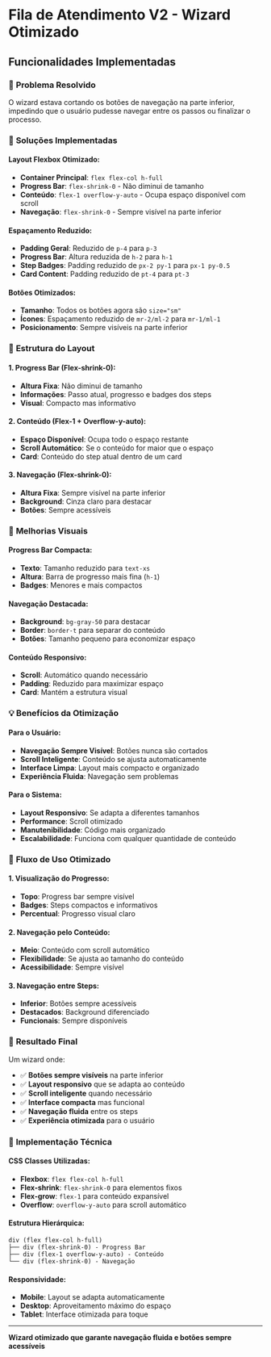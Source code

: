 # Fila de Atendimento V2 - Wizard Otimizado

## Funcionalidades Implementadas

### 🎯 **Problema Resolvido**

O wizard estava cortando os botões de navegação na parte inferior, impedindo que o usuário pudesse navegar entre os passos ou finalizar o processo.

### 🔧 **Soluções Implementadas**

#### **Layout Flexbox Otimizado:**
- **Container Principal**: `flex flex-col h-full`
- **Progress Bar**: `flex-shrink-0` - Não diminui de tamanho
- **Conteúdo**: `flex-1 overflow-y-auto` - Ocupa espaço disponível com scroll
- **Navegação**: `flex-shrink-0` - Sempre visível na parte inferior

#### **Espaçamento Reduzido:**
- **Padding Geral**: Reduzido de `p-4` para `p-3`
- **Progress Bar**: Altura reduzida de `h-2` para `h-1`
- **Step Badges**: Padding reduzido de `px-2 py-1` para `px-1 py-0.5`
- **Card Content**: Padding reduzido de `pt-4` para `pt-3`

#### **Botões Otimizados:**
- **Tamanho**: Todos os botões agora são `size="sm"`
- **Ícones**: Espaçamento reduzido de `mr-2/ml-2` para `mr-1/ml-1`
- **Posicionamento**: Sempre visíveis na parte inferior

### 📱 **Estrutura do Layout**

#### **1. Progress Bar (Flex-shrink-0):**
- **Altura Fixa**: Não diminui de tamanho
- **Informações**: Passo atual, progresso e badges dos steps
- **Visual**: Compacto mas informativo

#### **2. Conteúdo (Flex-1 + Overflow-y-auto):**
- **Espaço Disponível**: Ocupa todo o espaço restante
- **Scroll Automático**: Se o conteúdo for maior que o espaço
- **Card**: Conteúdo do step atual dentro de um card

#### **3. Navegação (Flex-shrink-0):**
- **Altura Fixa**: Sempre visível na parte inferior
- **Background**: Cinza claro para destacar
- **Botões**: Sempre acessíveis

### 🎨 **Melhorias Visuais**

#### **Progress Bar Compacta:**
- **Texto**: Tamanho reduzido para `text-xs`
- **Altura**: Barra de progresso mais fina (`h-1`)
- **Badges**: Menores e mais compactos

#### **Navegação Destacada:**
- **Background**: `bg-gray-50` para destacar
- **Border**: `border-t` para separar do conteúdo
- **Botões**: Tamanho pequeno para economizar espaço

#### **Conteúdo Responsivo:**
- **Scroll**: Automático quando necessário
- **Padding**: Reduzido para maximizar espaço
- **Card**: Mantém a estrutura visual

### 💡 **Benefícios da Otimização**

#### **Para o Usuário:**
- **Navegação Sempre Visível**: Botões nunca são cortados
- **Scroll Inteligente**: Conteúdo se ajusta automaticamente
- **Interface Limpa**: Layout mais compacto e organizado
- **Experiência Fluida**: Navegação sem problemas

#### **Para o Sistema:**
- **Layout Responsivo**: Se adapta a diferentes tamanhos
- **Performance**: Scroll otimizado
- **Manutenibilidade**: Código mais organizado
- **Escalabilidade**: Funciona com qualquer quantidade de conteúdo

### 🔄 **Fluxo de Uso Otimizado**

#### **1. Visualização do Progresso:**
- **Topo**: Progress bar sempre visível
- **Badges**: Steps compactos e informativos
- **Percentual**: Progresso visual claro

#### **2. Navegação pelo Conteúdo:**
- **Meio**: Conteúdo com scroll automático
- **Flexibilidade**: Se ajusta ao tamanho do conteúdo
- **Acessibilidade**: Sempre visível

#### **3. Navegação entre Steps:**
- **Inferior**: Botões sempre acessíveis
- **Destacados**: Background diferenciado
- **Funcionais**: Sempre disponíveis

### 🎯 **Resultado Final**

Um wizard onde:
- ✅ **Botões sempre visíveis** na parte inferior
- ✅ **Layout responsivo** que se adapta ao conteúdo
- ✅ **Scroll inteligente** quando necessário
- ✅ **Interface compacta** mas funcional
- ✅ **Navegação fluida** entre os steps
- ✅ **Experiência otimizada** para o usuário

### 🔧 **Implementação Técnica**

#### **CSS Classes Utilizadas:**
- **Flexbox**: `flex flex-col h-full`
- **Flex-shrink**: `flex-shrink-0` para elementos fixos
- **Flex-grow**: `flex-1` para conteúdo expansível
- **Overflow**: `overflow-y-auto` para scroll automático

#### **Estrutura Hierárquica:**
```
div (flex flex-col h-full)
├── div (flex-shrink-0) - Progress Bar
├── div (flex-1 overflow-y-auto) - Conteúdo
└── div (flex-shrink-0) - Navegação
```

#### **Responsividade:**
- **Mobile**: Layout se adapta automaticamente
- **Desktop**: Aproveitamento máximo do espaço
- **Tablet**: Interface otimizada para toque

---

**Wizard otimizado que garante navegação fluida e botões sempre acessíveis**
